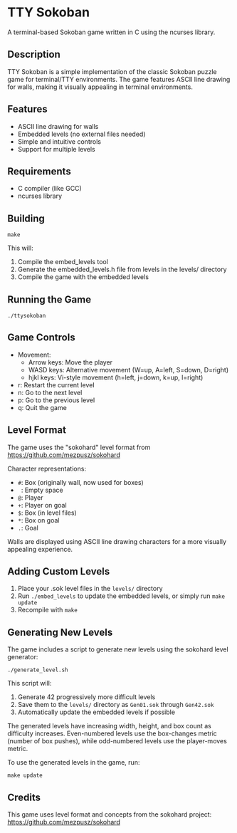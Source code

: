# TTY Sokoban

A terminal-based Sokoban game written in C using the ncurses library.

## Description

TTY Sokoban is a simple implementation of the classic Sokoban puzzle game for terminal/TTY environments.
The game features ASCII line drawing for walls, making it visually appealing in terminal environments.

## Features

- ASCII line drawing for walls
- Embedded levels (no external files needed)
- Simple and intuitive controls
- Support for multiple levels

## Requirements

- C compiler (like GCC)
- ncurses library

## Building

```
make
```

This will:
1. Compile the embed_levels tool
2. Generate the embedded_levels.h file from levels in the levels/ directory
3. Compile the game with the embedded levels

## Running the Game

```
./ttysokoban
```

## Game Controls

- Movement:
  - Arrow keys: Move the player
  - WASD keys: Alternative movement (W=up, A=left, S=down, D=right)
  - hjkl keys: Vi-style movement (h=left, j=down, k=up, l=right)
- r: Restart the current level
- n: Go to the next level
- p: Go to the previous level
- q: Quit the game

## Level Format

The game uses the "sokohard" level format from https://github.com/mezpusz/sokohard

Character representations:
- `#`: Box (originally wall, now used for boxes)
- ` `: Empty space
- `@`: Player
- `+`: Player on goal
- `$`: Box (in level files)
- `*`: Box on goal
- `.`: Goal

Walls are displayed using ASCII line drawing characters for a more visually appealing experience.

## Adding Custom Levels

1. Place your .sok level files in the `levels/` directory
2. Run `./embed_levels` to update the embedded levels, or simply run `make update`
3. Recompile with `make`

## Generating New Levels

The game includes a script to generate new levels using the sokohard level generator:

```
./generate_level.sh
```

This script will:
1. Generate 42 progressively more difficult levels
2. Save them to the `levels/` directory as `Gen01.sok` through `Gen42.sok`
3. Automatically update the embedded levels if possible

The generated levels have increasing width, height, and box count as difficulty increases. Even-numbered levels use the box-changes metric (number of box pushes), while odd-numbered levels use the player-moves metric.

To use the generated levels in the game, run:

```
make update
```

## Credits

This game uses level format and concepts from the sokohard project:
https://github.com/mezpusz/sokohard